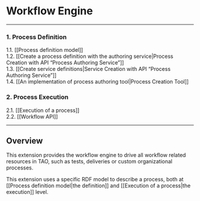 <!--
parent:
    title: Documentation_for_core_components
author:
    - 'Jérôme Bogaerts'
created_at: '2011-03-09 15:28:12'
updated_at: '2013-03-13 13:00:50'
tags:
    - 'Documentation for core components'
-->

Workflow Engine
===============

------------------------------------------------------------------------

### 1. Process Definition

1.1. [[Process definition model]]<br/>
1.2. [[Create a process definition with the authoring service|Process Creation with API “Process Authoring Service”]]<br/>
1.3. [[Create service definitions|Service Creation with API “Process Authoring Service”]]<br/>
1.4. [[An implementation of process authoring tool|Process Creation Tool]]

### 2. Process Execution

2.1. [[Execution of a process]]<br/>
2.2. [[Workflow API]]

------------------------------------------------------------------------

Overview
--------

This extension provides the workflow engine to drive all workflow related resources in TAO, such as tests, deliveries or custom organizational processes.<br/>

This extension uses a specific RDF model to describe a process, both at [[Process definition model|the definition]] and [[Execution of a process|the execution]] level.

